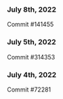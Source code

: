 ### July 8th, 2022

Commit #141455

### July 5th, 2022

Commit #314353


### July 4th, 2022

Commit #72281
